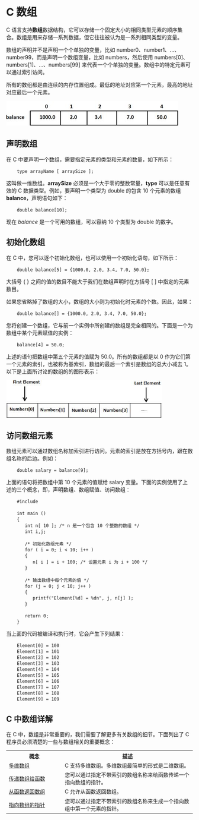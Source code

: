 # C 数组

C 语言支持**数组**数据结构，它可以存储一个固定大小的相同类型元素的顺序集合。数组是用来存储一系列数据，但它往往被认为是一系列相同类型的变量。

数组的声明并不是声明一个个单独的变量，比如 number0、number1、...、number99，而是声明一个数组变量，比如 numbers，然后使用 numbers[0]、numbers[1]、...、numbers[99] 来代表一个个单独的变量。数组中的特定元素可以通过索引访问。

所有的数组都是由连续的内存位置组成。最低的地址对应第一个元素，最高的地址对应最后一个元素。

![数组表示](images/c-arrays/array_presentation.jpg)

## 声明数组
在 C 中要声明一个数组，需要指定元素的类型和元素的数量，如下所示：

```
    type arrayName [ arraySize ];
```

这叫做一维数组。**arraySize** 必须是一个大于零的整数常量，**type** 可以是任意有效的 C 数据类型。例如，要声明一个类型为 double 的包含 10 个元素的数组 **balance**，声明语句如下：

```
    double balance[10];
```

现在 _balance_ 是一个可用的数组，可以容纳 10 个类型为 double 的数字。

## 初始化数组
在 C 中，您可以逐个初始化数组，也可以使用一个初始化语句，如下所示：

```
    double balance[5] = {1000.0, 2.0, 3.4, 7.0, 50.0};
```

大括号 { } 之间的值的数目不能大于我们在数组声明时在方括号 [ ] 中指定的元素数目。

如果您省略掉了数组的大小，数组的大小则为初始化时元素的个数。因此，如果：

```
    double balance[] = {1000.0, 2.0, 3.4, 7.0, 50.0};
```

您将创建一个数组，它与前一个实例中所创建的数组是完全相同的。下面是一个为数组中某个元素赋值的实例：

```
    balance[4] = 50.0;
```

上述的语句把数组中第五个元素的值赋为 50.0。所有的数组都是以 0 作为它们第一个元素的索引，也被称为基索引，数组的最后一个索引是数组的总大小减去 1。以下是上面所讨论的数组的的图形表示：

![数组表示](images/c-arrays/arrays.jpg)

## 访问数组元素
数组元素可以通过数组名称加索引进行访问。元素的索引是放在方括号内，跟在数组名称的后边。例如：

```
    double salary = balance[9];
```

上面的语句将把数组中第 10 个元素的值赋给 salary 变量。下面的实例使用了上述的三个概念，即，声明数组、数组赋值、访问数组：

```
    #include 

    int main ()
    {
       int n[ 10 ]; /* n 是一个包含 10 个整数的数组 */
       int i,j;

       /* 初始化数组元素 */
       for ( i = 0; i < 10; i++ )
       {
          n[ i ] = i + 100; /* 设置元素 i 为 i + 100 */
       }

       /* 输出数组中每个元素的值 */
       for (j = 0; j < 10; j++ )
       {
          printf("Element[%d] = %dn", j, n[j] );
       }

       return 0;
    }
```

当上面的代码被编译和执行时，它会产生下列结果：

```
    Element[0] = 100
    Element[1] = 101
    Element[2] = 102
    Element[3] = 103
    Element[4] = 104
    Element[5] = 105
    Element[6] = 106
    Element[7] = 107
    Element[8] = 108
    Element[9] = 109
```

## C 中数组详解
在 C 中，数组是非常重要的，我们需要了解更多有关数组的细节。下面列出了 C 程序员必须清楚的一些与数组相关的重要概念：

</p> <table > <tr><th style="width:30%">概念</th><th>描述</th></tr> <tr><td> <a href="c-multi-dimensional-arrays.html" title="C 中的多维数组">多维数组</a></td><td>C 支持多维数组。多维数组最简单的形式是二维数组。</td> </tr> <tr><td> <a href="c-passing-arrays-to-functions.html" title="C 中传递数组给函数作为参数">传递数组给函数</a></td><td>您可以通过指定不带索引的数组名称来给函数传递一个指向数组的指针。</td> </tr> <tr><td> <a href="c-return-arrays-from-function.html" title="C 中从函数返回数组">从函数返回数组</a></td><td>C 允许从函数返回数组。</td> </tr> <tr><td> <a href="c-pointer-to-an-array.html" title="C 中指向数组的指针">指向数组的指针</a></td><td>您可以通过指定不带索引的数组名称来生成一个指向数组中第一个元素的指针。</td> </tr> </table> 
